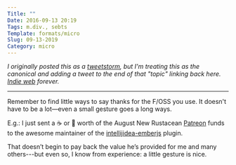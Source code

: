```yaml
---
Title: ""
Date: 2016-09-13 20:19
Tags: m.div., sebts
Template: formats/micro
Slug: 09-13-2019
Category: micro
---
```


<i class=editorial>I originally posted this as a [tweetstorm], but I'm treating *this* as the canonical and adding a tweet to the end of that "topic" linking back here. [Indie web] forever.</i>

[tweetstorm]: https://twitter.com/chriskrycho/status/769669306049236992
[Indie web]: http://indiewebcamp.com

---

Remember to find little ways to say thanks for the F/OSS you use. It doesn't have to be a lot—even a small gesture goes a long ways.

E.g.: I just sent a ☕️ or 🍺 worth of the August New Rustacean [Patreon] funds to the awesome maintainer of the [intellijidea-emberjs] plugin.

That doesn’t begin to pay back the value he’s provided for me and many others---but even so, I know from experience: a little gesture is nice.

[Patreon]: https://www.patreon.com/newrustacean
[intellijidea-emberjs]: https://github.com/Turbo87/intellij-emberjs
